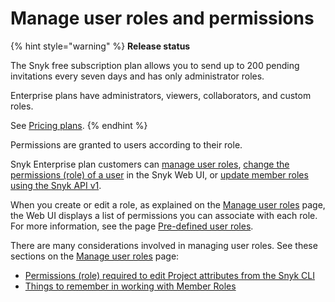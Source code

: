 # Manage user roles and permissions

{% hint style="warning" %}
**Release status**&#x20;

The Snyk free subscription plan allows you to send up to 200 pending invitations every seven days and has only administrator roles.

Enterprise plans have administrators, viewers, collaborators, and custom roles.

See [Pricing plans](https://snyk.io/plans).
{% endhint %}

Permissions are granted to users according to their role.

Snyk Enterprise plan customers can [manage user roles](manage-member-roles.md), [change the permissions (role) of a user](change-the-permissions-role-of-a-user.md) in the Snyk Web UI, or [update member roles using the Snyk API v1](../manage-users-and-permissions/update-member-roles-via-api.md).

When you create or edit a role, as explained on the [Manage user roles](manage-member-roles.md) page, the Web UI displays a list of permissions you can associate with each role. For more information, see the page [Pre-defined user roles](pre-defined-user-roles.md).

There are many considerations involved in managing user roles. See these sections on the [Manage user roles](manage-member-roles.md) page:

* [Permissions (role) required to edit Project attributes from the Snyk CLI](manage-member-roles.md#permissions-role-required-to-edit-project-attributes-from-the-snyk-cli)
* [Things to remember in working with Member Roles](manage-member-roles.md#things-to-remember-in-working-with-member-roles)
